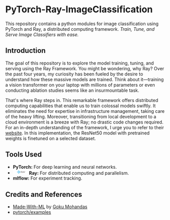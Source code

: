 # PyTorch-Ray-ImageClassification
This repository contains a python modules for image classification using PyTorch and Ray, a distributed computing framework. *Train, Tune, and Serve Image Classifiers with ease.*

## Introduction
The goal of this repository is to explore the model training, tuning, and serving using the Ray Framework. You might be wondering, why Ray? Over the past four years, my curiosity has been fueled by the desire to understand how these massive models are trained. Think about it&mdash;training a vision transformer on your laptop with millions of parameters or even conducting ablation studies seems like an insurmountable task.

That's where Ray steps in. This remarkable framework offers distributed computing capabilities that enable us to train colossal models swiftly. It eliminates the need for expertise in infrastructure management, taking care of the heavy lifting. Moreover, transitioning from local development to a cloud environment is a breeze with Ray; no drastic code changes required. For an in-depth understanding of the framework, I urge you to refer to their [website](https://www.ray.io/).  In this implementation, the ResNet50 model with pretrained weights is finetuned on a selected dataset. 

## Tools Used

- **PyTorch:** For deep learning and neural networks.
- <img src="https://raw.githubusercontent.com/ray-project/ray/master/doc/source/images/ray_header_logo.png" alt="Ray" width="50"/>**Ray:** For distributed computing and parallelism.
- **mlflow:** For experiment tracking.


## Credits and References
- [Made-With-ML](https://github.com/GokuMohandas/Made-With-ML) by [Goku Mohandas](https://www.linkedin.com/in/goku/)
- [pytorch/examples](https://github.com/pytorch/examples)

